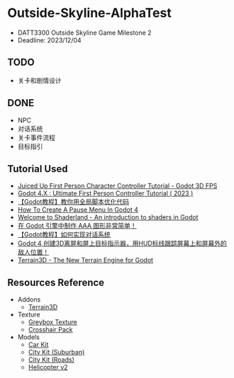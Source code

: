 # Outside-Skyline-AlphaTest
- DATT3300 Outside Skyline Game Milestone 2
- Deadline: 2023/12/04

## TODO
- 关卡和剧情设计

## DONE
- NPC
- 对话系统
- 关卡事件流程
- 目标指引

## Tutorial Used
- [Juiced Up First Person Character Controller Tutorial - Godot 3D FPS](https://youtu.be/A3HLeyaBCq4?si=3KP-erZ-9pWVv2yH)
- [Godot 4.X : Ultimate First Person Controller Tutorial ( 2023 )](https://youtu.be/xIKErMgJ1Yk?si=siLUjf5kRFujED6f)
- [【Godot教程】教你用全局脚本优化代码](https://www.bilibili.com/video/BV11s4y1t7k6/?share_source=copy_web&vd_source=92a265b25fedcfe73041d8730946e68d)
- [How To Create A Pause Menu In Godot 4](https://youtu.be/3KFs04JH-uw?si=J0y_S-PHm57Cunm_)
- [Welcome to Shaderland - An introduction to shaders in Godot](https://youtu.be/nyFzPaWAzeQ?si=z1szWa5EQ0SfSTvt)
- [在 Godot 引擎中制作 AAA 图形非常简单！](https://www.bilibili.com/video/BV1Pw411P7x1/?share_source=copy_web&vd_source=92a265b25fedcfe73041d8730946e68d)
- [【Godot教程】如何实现对话系统](https://www.bilibili.com/video/BV1y64y127n5/?share_source=copy_web&vd_source=92a265b25fedcfe73041d8730946e68d)
- [Godot 4 创建3D离屏和屏上目标指示器，用HUD标线跟踪屏幕上和屏幕外的敌人位置！](https://www.bilibili.com/video/BV1Cu4y1a7Us/?share_source=copy_web&vd_source=92a265b25fedcfe73041d8730946e68d)
- [Terrain3D - The New Terrain Engine for Godot](https://youtu.be/NwJEXOglBrQ?si=eSt-Cj0U1psmrixy)

## Resources Reference
- Addons
  - [Terrain3D](https://github.com/TokisanGames/Terrain3D.git)
- Texture
  - [Greybox Texture](https://github.com/lukky-nl/FPS-controller-assets)
  - [Crosshair Pack](https://www.kenney.nl/assets/crosshair-pack)
- Models
  - [Car Kit](https://www.kenney.nl/assets/car-kit)
  - [City Kit (Suburban)](https://www.kenney.nl/assets/city-kit-suburban)
  - [City Kit (Roads)](https://www.kenney.nl/assets/city-kit-roads)
  - [Helicopter v2](https://sketchfab.com/3d-models/helicopter-v2-42927f1c939e4447978b09dd1e22521c)
